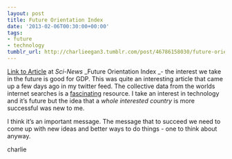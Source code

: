 ```yaml
---
layout: post
title: Future Orientation Index
date: '2013-02-06T00:30:00+00:00'
tags:
- future
- technology
tumblr_url: http://charlieegan3.tumblr.com/post/46786158030/future-orientation-index
---
```

[Link to Article](http://www.sci-news.com/othersciences/sociology/article00863.html) at _Sci-News_
_Future Orientation Index _- the interest we take in the future is good for GDP.
This was quite an interesting article that came up a few days ago in my twitter feed. The collective data from the worlds internet searches is a [fascinating](http://www.google.com/trends/) resource. I take an interest in technology and it’s future but the idea that a _whole interested country_ is more successful was new to me.

I think it’s an important message. The message that to succeed we need to come up with new ideas and better ways to do things - one to think about anyway.

charlie